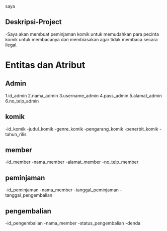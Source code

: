 saya
## Deskripsi-Project
-Saya akan membuat peminjaman komik untuk memudahkan para pecinta komik untuk membacanya dan membiasakan agar tidak membaca secara ilegal. 

# Entitas dan Atribut
## Admin
1.id_admin
2.nama_admin
3.username_admin
4.pass_admin
5.alamat_admin
6.no_telp_admin

## komik
-id_komik
-judul_komik
-genre_komik
-pengarang_komik
-penerbit_komik
-tahun_rilis

## member
-id_member
-nama_member
-alamat_member
-no_telp_member

## peminjaman
-id_peminjaman
-nama_member
-tanggal_peminjaman
-tanggal_pengembalian

## pengembalian
-id_pengembalian
-nama_member
-status_pengembalian
-denda

